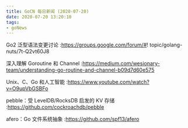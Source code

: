 ```yaml
---
title: GoCN 每日新闻 (2020-07-20)
date: 2020-07-20 13:20:10
tags:
- goNews
---
```

Go2 泛型语法变更讨论 :https://groups.google.com/forum/#! topic/golang-nuts/7t-Q2vt60J8

深入理解 Goroutine 和 Channel :https://medium.com/wesionary-team/understanding-go-routine-and-channel-b09d7d60e575

Unix、C、Go 和人工智能 :https://www.youtube.com/watch?v=O9upVbGSBFo

pebble：受 LevelDB/RocksDB 启发的 KV 存储 :https://github.com/cockroachdb/pebble

afero：Go 文件系统抽象 :https://github.com/spf13/afero

